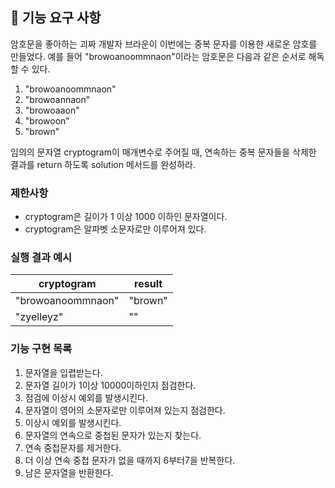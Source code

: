 ## 🚀 기능 요구 사항

암호문을 좋아하는 괴짜 개발자 브라운이 이번에는 중복 문자를 이용한 새로운 암호를 만들었다. 예를 들어 "browoanoommnaon"이라는 암호문은 다음과 같은 순서로 해독할 수 있다.

1. "browoanoommnaon"
2. "browoannaon"
3. "browoaaon"
4. "browoon"
5. "brown"

임의의 문자열 cryptogram이 매개변수로 주어질 때, 연속하는 중복 문자들을 삭제한 결과를 return 하도록 solution 메서드를 완성하라.

### 제한사항

- cryptogram은 길이가 1 이상 1000 이하인 문자열이다.
- cryptogram은 알파벳 소문자로만 이루어져 있다.

### 실행 결과 예시

| cryptogram | result |
| --- | --- |
| "browoanoommnaon" | "brown" |
| "zyelleyz" | "" |

### 기능 구현 목록
1. 문자열을 입렵받는다.
2. 문자열 길이가 1이상 10000이하인지 점검한다.
3. 점검에 이상시 예외를 발생시킨다.
4. 문자열이 영어의 소문자로만 이루어져 있는지 점검한다.
5. 이상시 예외를 발생시킨다.
6. 문자열의 연속으로 중첩된 문자가 있는지 찾는다.
7. 연속 중첩문자를 제거한다.
8. 더 이상 연속 중첩 문자가 없을 때까지 6부터7을 반복한다.
9. 남은 문자열을 반환한다.